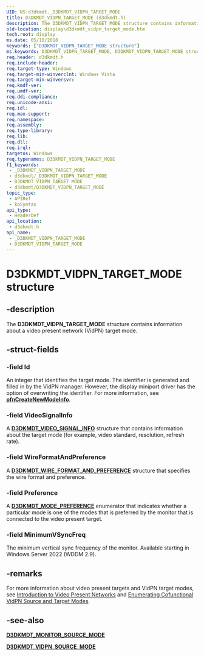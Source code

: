 ```yaml
---
UID: NS:d3dkmdt._D3DKMDT_VIDPN_TARGET_MODE
title: D3DKMDT_VIDPN_TARGET_MODE (d3dkmdt.h)
description: The D3DKMDT_VIDPN_TARGET_MODE structure contains information about a video present network (VidPN) target mode.
old-location: display\d3dkmdt_vidpn_target_mode.htm
tech.root: display
ms.date: 05/10/2018
keywords: ["D3DKMDT_VIDPN_TARGET_MODE structure"]
ms.keywords: D3DKMDT_VIDPN_TARGET_MODE, D3DKMDT_VIDPN_TARGET_MODE structure [Display Devices], DmStructs_a1ac1f39-cd89-458b-95b5-91fd5cbc507e.xml, _D3DKMDT_VIDPN_TARGET_MODE, d3dkmdt/D3DKMDT_VIDPN_TARGET_MODE, display.d3dkmdt_vidpn_target_mode
req.header: d3dkmdt.h
req.include-header: 
req.target-type: Windows
req.target-min-winverclnt: Windows Vista
req.target-min-winversvr: 
req.kmdf-ver: 
req.umdf-ver: 
req.ddi-compliance: 
req.unicode-ansi: 
req.idl: 
req.max-support: 
req.namespace: 
req.assembly: 
req.type-library: 
req.lib: 
req.dll: 
req.irql: 
targetos: Windows
req.typenames: D3DKMDT_VIDPN_TARGET_MODE
f1_keywords:
 - _D3DKMDT_VIDPN_TARGET_MODE
 - d3dkmdt/_D3DKMDT_VIDPN_TARGET_MODE
 - D3DKMDT_VIDPN_TARGET_MODE
 - d3dkmdt/D3DKMDT_VIDPN_TARGET_MODE
topic_type:
 - APIRef
 - kbSyntax
api_type:
 - HeaderDef
api_location:
 - d3dkmdt.h
api_name:
 - _D3DKMDT_VIDPN_TARGET_MODE
 - D3DKMDT_VIDPN_TARGET_MODE
---
```


# D3DKMDT_VIDPN_TARGET_MODE structure

## -description

The **D3DKMDT_VIDPN_TARGET_MODE** structure contains information about a video present network (VidPN) target mode.

## -struct-fields

### -field Id

An integer that identifies the target mode. The identifier is generated and filled in by the VidPN manager. However, the display miniport driver has the option of overwriting the identifier. For more information, see [**pfnCreateNewModeInfo**](../d3dkmddi/nc-d3dkmddi-dxgkddi_vidpntargetmodeset_createnewmodeinfo.md).

### -field VideoSignalInfo

A [**D3DKMDT_VIDEO_SIGNAL_INFO**](ns-d3dkmdt-_d3dkmdt_video_signal_info.md) structure that contains information about the target mode (for example, video standard, resolution, refresh rate).

### -field WireFormatAndPreference

A [**D3DKMDT_WIRE_FORMAT_AND_PREFERENCE**](ns-d3dkmdt-_d3dkmdt_wire_format_and_preference.md) structure that specifies the wire format and preference.

### -field Preference

A [**D3DKMDT_MODE_PREFERENCE**](ne-d3dkmdt-_d3dkmdt_mode_preference.md) enumerator that indicates whether a particular mode is one of the modes that is preferred by the monitor that is connected to the video present target.

### -field MinimumVSyncFreq

The minimum vertical sync frequency of the monitor. Available starting in Windows Server 2022 (WDDM 2.9).

## -remarks

For more information about video present targets and VidPN target modes, see [Introduction to Video Present Networks](/windows-hardware/drivers/display/introduction-to-video-present-networks) and [Enumerating Cofunctional VidPN Source and Target Modes](/windows-hardware/drivers/display/enumerating-cofunctional-vidpn-source-and-target-modes).

## -see-also

[**D3DKMDT_MONITOR_SOURCE_MODE**](ns-d3dkmdt-_d3dkmdt_monitor_source_mode.md)

[**D3DKMDT_VIDPN_SOURCE_MODE**](ns-d3dkmdt-_d3dkmdt_vidpn_source_mode.md)

